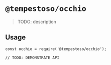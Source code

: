 # `@tempestoso/occhio`

> TODO: description

## Usage

```
const occhio = require('@tempestoso/occhio');

// TODO: DEMONSTRATE API
```
